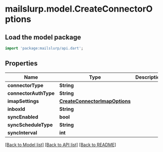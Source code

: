 # mailslurp.model.CreateConnectorOptions

## Load the model package
```dart
import 'package:mailslurp/api.dart';
```

## Properties
Name | Type | Description | Notes
------------ | ------------- | ------------- | -------------
**connectorType** | **String** |  | 
**connectorAuthType** | **String** |  | 
**imapSettings** | [**CreateConnectorImapOptions**](CreateConnectorImapOptions) |  | [optional] 
**inboxId** | **String** |  | [optional] 
**syncEnabled** | **bool** |  | 
**syncScheduleType** | **String** |  | 
**syncInterval** | **int** |  | [optional] 

[[Back to Model list]](../README#documentation-for-models) [[Back to API list]](../README#documentation-for-api-endpoints) [[Back to README]](../README)


